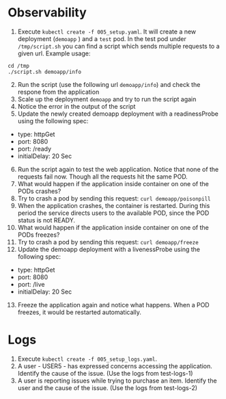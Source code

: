 # Observability

1. Execute `kubectl create -f 005_setup.yaml`. It will create a new deployment (`demoapp` ) and a `test` pod.
   In the test pod under `/tmp/script.sh` you can find a script which sends multiple requests to a given url.
   Example usage:

```shell
cd /tmp
./script.sh demoapp/info
```

2. Run the script (use the following url `demoapp/info`) and check the respone from the application
3. Scale up the deployment `demoapp` and try to run the script again
4. Notice the error in the output of the script
5. Update the newly created demoapp deployment with a readinessProbe using the following spec:

- type: httpGet
- port: 8080
- port: /ready
- initialDelay: 20 Sec

6. Run the script again to test the web application. Notice that none of the requests fail now. Though all the requests hit the same POD.
7. What would happen if the application inside container on one of the PODs crashes?
8. Try to crash a pod by sending this request: `curl demoapp/poisonpill`
9. When the application crashes, the container is restarted. During this period the service directs users to the available POD, since the POD status is not READY.
10. What would happen if the application inside container on one of the PODs freezes?
11. Try to crash a pod by sending this request: `curl demoapp/freeze`
12. Update the demoapp deployment with a livenessProbe using the following spec:

- type: httpGet
- port: 8080
- port: /live
- initialDelay: 20 Sec

13. Freeze the application again and notice what happens. When a POD freezes, it would be restarted automatically.

# Logs

1. Execute `kubectl create -f 005_setup_logs.yaml`.
2. A user - USER5 - has expressed concerns accessing the application. Identify the cause of the issue. (Use the logs from test-logs-1)
3. A user is reporting issues while trying to purchase an item. Identify the user and the cause of the issue. (Use the logs from test-logs-2)
